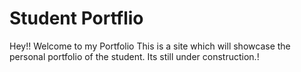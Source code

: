 # Student Portflio

Hey!! Welcome to my Portfolio 
This is a site which will showcase the personal portfolio of the student.
Its still under construction.!